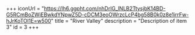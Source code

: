 +++
iconUrl = "https://lh6.ggpht.com/nhDrIG_lNLB2TtysjbK14BD-G5RCmBoZWjEBwkdYNpwZ5D-cDCM3eoOWrzcLcP4bg58B0k0z8e1irrFw-hJrKoTOI1E=w500"
title = "River Valley"
description = "Description of item 3"
id = 3
+++
